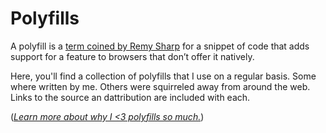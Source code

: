 # Polyfills

A polyfill is a [term coined by Remy Sharp](https://remysharp.com/2010/10/08/what-is-a-polyfill) for a snippet of code that adds support for a feature to browsers that don’t offer it natively.

Here, you'll find a collection of polyfills that I use on a regular basis. Some where written by me. Others were squirreled away from around the web. Links to the source an dattribution are included with each.

(*[Learn more about why I <3 polyfills so much.](https://gomakethings.com/why-i-love-polyfills/)*)
